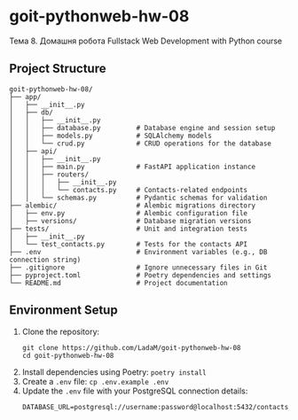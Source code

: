 # goit-pythonweb-hw-08

Тема 8. Домашня робота
Fullstack Web Development with Python course

## Project Structure
```
goit-pythonweb-hw-08/
├── app/
│   ├── __init__.py            
│   ├── db/
│   │   ├── __init__.py         
│   │   ├── database.py         # Database engine and session setup
│   │   ├── models.py           # SQLAlchemy models
│   │   └── crud.py             # CRUD operations for the database
│   ├── api/
│   │   ├── __init__.py         
│   │   ├── main.py             # FastAPI application instance
│   │   ├── routers/
│   │   │   ├── __init__.py     
│   │   │   └── contacts.py     # Contacts-related endpoints
│   │   └── schemas.py          # Pydantic schemas for validation
├── alembic/                    # Alembic migrations directory
│   ├── env.py                  # Alembic configuration file
│   ├── versions/               # Database migration versions
├── tests/                      # Unit and integration tests
│   ├── __init__.py
│   └── test_contacts.py        # Tests for the contacts API
├── .env                        # Environment variables (e.g., DB connection string)
├── .gitignore                  # Ignore unnecessary files in Git
├── pyproject.toml              # Poetry dependencies and settings
└── README.md                   # Project documentation
```

## Environment Setup
1. Clone the repository:
    ```
    git clone https://github.com/LadaM/goit-pythonweb-hw-08
    cd goit-pythonweb-hw-08
    ```
2. Install dependencies using Poetry:
   ```poetry install```
3. Create a `.env` file:
   `cp .env.example .env`
4. Update the `.env` file with your PostgreSQL connection details:
    ```
   DATABASE_URL=postgresql://username:password@localhost:5432/contacts_db
    ```
